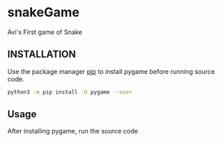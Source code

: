 # snakeGame
Avi's First game of Snake
## INSTALLATION
Use the package manager [pip](https://pip.pypa.io/en/stable/) to install pygame before running source code.

```bash
python3 -m pip install -U pygame --user
```
## Usage
After installing pygame, run the source code
